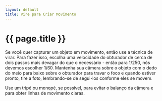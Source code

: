 ```yaml
---
layout: default
title: Vire para Criar Movimento
---
```


# {{ page.title }}

Se você quer capturar um objeto em movimento, então use a técnica de virar. Para fazer isso, escolha uma velocidade do obturador de cerca de dois passos mais devagar do que o necessário - então para 1/250, nós devemos escolher 1/60. Mantenha sua câmera sobre o objeto com o dedo do meio para baixo sobre o obturador para travar o foco e quando estiver pronto, tire a foto, lembrando-se de segui-los conforme eles se movem.

Use um tripé ou monopé, se possível, para evitar o balanço da câmera e para obter linhas de movimento claras.

